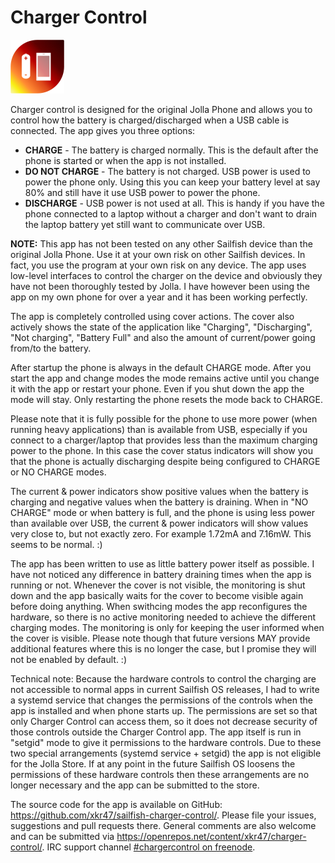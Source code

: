 # Charger Control

![logo](charger-control.png)

Charger control is designed for the original Jolla Phone and allows you to control how the battery is charged/discharged when a USB cable is connected. The app gives you three options:

* **CHARGE** - The battery is charged normally. This is the default after the phone is started or when the app is not installed.
* **DO NOT CHARGE** - The battery is not charged. USB power is used to power the phone only. Using this you can keep your battery level at say 80% and still have it use USB power to power the phone.
* **DISCHARGE** - USB power is not used at all. This is handy if you have the phone connected to a laptop without a charger and don't want to drain the laptop battery yet still want to communicate over USB.

**NOTE:** This app has not been tested on any other Sailfish device than the original Jolla Phone. Use it at your own risk on other Sailfish devices. In fact, you use the program at your own risk on any device. The app uses low-level interfaces to control the charger on the device and obviously they have not been thoroughly tested by Jolla. I have however been using the app on my own phone for over a year and it has been working perfectly.

The app is completely controlled using cover actions. The cover also actively shows the state of the application like "Charging", "Discharging", "Not charging", "Battery Full" and also the amount of current/power going from/to the battery.

After startup the phone is always in the default CHARGE mode. After you start the app and change modes the mode remains active until you change it with the app or restart your phone. Even if you shut down the app the mode will stay. Only restarting the phone resets the mode back to CHARGE.

Please note that it is fully possible for the phone to use more power (when running heavy applications) than is available from USB, especially if you connect to a charger/laptop that provides less than the maximum charging power to the phone. In this case the cover status indicators will show you that the phone is actually discharging despite being configured to CHARGE or NO CHARGE modes.

The current & power indicators show positive values when the battery is charging and negative values when the battery is draining. When in "NO CHARGE" mode or when battery is full, and the phone is using less power than available over USB, the current & power indicators will show values very close to, but not exactly zero. For example 1.72mA and 7.16mW. This seems to be normal. :)

The app has been written to use as little battery power itself as possible. I have not noticed any difference in battery draining times when the app is running or not. Whenever the cover is not visible, the monitoring is shut down and the app basically waits for the cover to become visible again before doing anything. When swithcing modes the app reconfigures the hardware, so there is no active monitoring needed to achieve the different charging modes. The monitoring is only for keeping the user informed when the cover is visible. Please note though that future versions MAY provide additional features where this is no longer the case, but I promise they will not be enabled by default. :)

Technical note: Because the hardware controls to control the charging are not accessible to normal apps in current Sailfish OS releases, I had to write a systemd service that changes the permissions of the controls when the app is installed and when phone starts up. The permissions are set so that only Charger Control can access them, so it does not decrease security of those controls outside the Charger Control app. The app itself is run in "setgid" mode to give it permissions to the hardware controls. Due to these two special arrangements (systemd service + setgid) the app is not eligible for the Jolla Store. If at any point in the future Sailfish OS loosens the permissions of these hardware controls then these arrangements are no longer necessary and the app can be submitted to the store.

The source code for the app is available on GitHub: https://github.com/xkr47/sailfish-charger-control/. Please file your issues, suggestions and pull requests there. General comments are also welcome and can be submitted via https://openrepos.net/content/xkr47/charger-control/. IRC support channel [#chargercontrol on freenode](http://webchat.freenode.net/?channels=%23chargercontrol).
